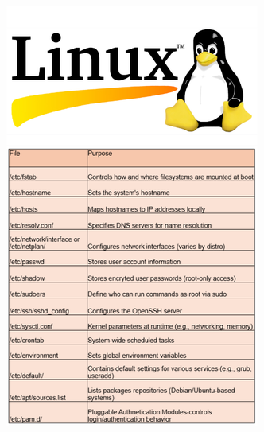 ![](./f47e42c0-a1fb-11ea-bb42-49e522ad4be8.png)
![Config Chart](./Screenshot_2025-07-02_175140.png)
